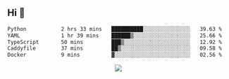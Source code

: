 ## Hi 👋

<!--START_SECTION:waka-->

```txt
Python           2 hrs 33 mins   ██████████░░░░░░░░░░░░░░░   39.63 %
YAML             1 hr 39 mins    ██████▒░░░░░░░░░░░░░░░░░░   25.66 %
TypeScript       50 mins         ███▒░░░░░░░░░░░░░░░░░░░░░   12.92 %
Caddyfile        37 mins         ██▒░░░░░░░░░░░░░░░░░░░░░░   09.58 %
Docker           9 mins          ▓░░░░░░░░░░░░░░░░░░░░░░░░   02.56 %
```

<!--END_SECTION:waka-->

<p align="center">
  <a href="https://wakatime.com/@d93f0e24-e3ad-4f8d-9b8b-385bab9124f6">
    <img src="https://wakatime.com/badge/user/d93f0e24-e3ad-4f8d-9b8b-385bab9124f6.svg" />
  </a>
</p>

